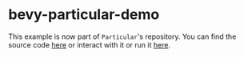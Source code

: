 # bevy-particular-demo
 
This example is now part of `Particular`'s repository. You can find the source code [here](https://github.com/Canleskis/particular/tree/main/examples/physics-scenes) or interact with it or run it [here](https://particular.rs/demos/).

